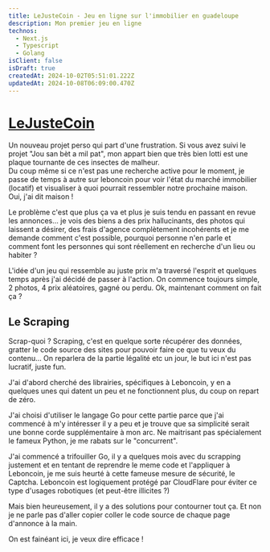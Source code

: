 ```yaml
---
title: LeJusteCoin - Jeu en ligne sur l'immobilier en guadeloupe
description: Mon premier jeu en ligne
technos:
  - Next.js
  - Typescript
  - Golang
isClient: false
isDraft: true
createdAt: 2024-10-02T05:51:01.222Z
updatedAt: 2024-10-08T06:09:00.470Z
---
```


# [LeJusteCoin](https://lejustecoin.marvinl.com)

Un nouveau projet perso qui part d'une frustration. Si vous avez suivi le projet "Jou san bèt a mil pat", mon appart bien que très bien lotti est une plaque tournante de ces insectes de malheur.\
Du coup même si ce n'est pas une recherche active pour le moment, je passe de temps à autre sur leboncoin pour voir l'état du marché immobilier (locatif) et visualiser à quoi pourrait ressembler notre prochaine maison. Oui, j'ai dit maison !

Le problème c'est que plus ça va et plus je suis tendu en passant en revue les annonces… je vois des biens a des prix hallucinants, des photos qui laissent a désirer, des frais d'agence complètement incohérents et je me demande comment c'est possible, pourquoi personne n'en parle et comment font les personnes qui sont réellement en recherche d'un lieu ou habiter ? 

L'idée d'un jeu qui ressemble au juste prix m'a traversé l'esprit et quelques temps après j'ai décidé de passer à l'action. On commence toujours simple, 2 photos, 4 prix aléatoires, gagné ou perdu. Ok, maintenant comment on fait ça ?

## Le Scraping 

Scrap-quoi ? Scraping, c'est en quelque sorte récupérer des données, gratter le code source des sites pour pouvoir faire ce que tu veux du contenu… On reparlera de la partie légalité etc un jour, le but ici n'est pas lucratif, juste fun.

J'ai d'abord cherché des librairies, spécifiques à Leboncoin, y en a quelques unes qui datent un peu et ne fonctionnent plus, du coup on repart de zéro.

J'ai choisi d'utiliser le langage Go pour cette partie parce que j'ai commencé à m'y intéresser il y a peu et je trouve que sa simplicité serait une bonne corde supplémentaire à mon arc. Ne maitrisant pas spécialement le fameux Python, je me rabats sur le "concurrent".

J'ai commencé a trifouiller Go, il y a quelques mois avec du scrapping justement et en tentant de reprendre le meme code et l'appliquer à Leboncoin, je me suis heurté à cette fameuse mesure de sécurité, le Captcha. Leboncoin est logiquement protégé par CloudFlare pour éviter ce type d'usages robotiques (et peut-être illicites ?) 

Mais bien heureusement, il y a des solutions pour contourner tout ça. Et non je ne parle pas d'aller copier coller le code source de chaque page d'annonce à la main. 

On est fainéant ici, je veux dire efficace !

